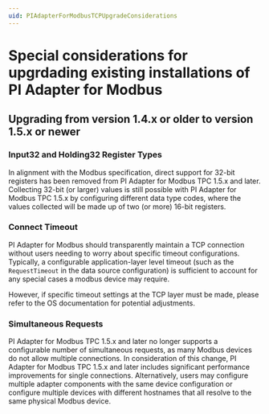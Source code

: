 ```yaml
---
uid: PIAdapterForModbusTCPUpgradeConsiderations
---
```


# Special considerations for upgrdading existing installations of PI Adapter for Modbus

## Upgrading from version 1.4.x or older to version 1.5.x or newer

  ### Input32 and Holding32 Register Types
  In alignment with the Modbus specification, direct support for 32-bit registers has been removed from PI Adapter for Modbus TPC 1.5.x and later. Collecting 32-bit (or larger) values is still possible with PI Adapter for Modbus TPC 1.5.x by configuring different data type codes, where the values collected will be made up of two (or more) 16-bit registers. 

  ### Connect Timeout
  PI Adapter for Modbus should transparently maintain a TCP connection without users needing to worry about specific timeout configurations. Typically, a configurable application-layer level timeout (such as the `RequestTimeout` in the data source configuration) is sufficient to account for any special cases a modbus device may require. 

  However, if specific timeout settings at the TCP layer must be made, please refer to the OS documentation for potential adjustments. 

  ### Simultaneous Requests
  PI Adapter for Modbus TPC 1.5.x and later no longer supports a configurable number of simultaneous requests, as many Modbus devices do not allow multiple connections. In consideration of this change, PI Adapter for Modbus TPC 1.5.x and later includes significant performance improvements for single connections. Alternatively, users may configure multiple adapter components with the same device configuration or configure multiple devices with different hostnames that all resolve to the same physical Modbus device.
